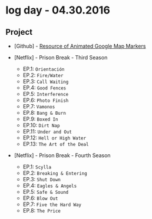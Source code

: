 # log day - 04.30.2016

## Project

- \[Github\] - [Resource of Animated Google Map Markers](https://github.com/resource-solutions/resource-animated-google-map-markers)


- \[Netflix\] - Prison Break - Third Season
  - EP.1: `Orientación`
  - EP.2: `Fire/Water`
  - EP.3: `Call Waiting`
  - EP.4: `Good Fences`
  - EP.5: `Interference`
  - EP.6: `Photo Finish`
  - EP.7: `Vamonos`
  - EP.8: `Bang & Burn`
  - EP.9: `Boxed In`
  - EP.10: `Dirt Nap`
  - EP.11: `Under and Out`
  - EP.12: `Hell or High Water`
  - EP.13: `The Art of the Deal`

- \[Netflix\] - Prison Break - Fourth Season
  - EP.1: `Scylla`
  - EP.2: `Breaking & Entering`
  - EP.3: `Shut Down`
  - EP.4: `Eagles & Angels`
  - EP.5: `Safe & Sound`
  - EP.6: `Blow Out`
  - EP.7: `Five the Hard Way`
  - EP.8: `The Price`


